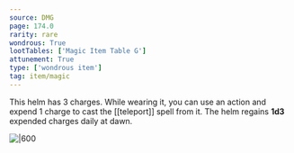 ```yaml
---
source: DMG
page: 174.0
rarity: rare
wondrous: True
lootTables: ['Magic Item Table G']
attunement: True
type: ['wondrous item']
tag: item/magic
---
```


This helm has 3 charges. While wearing it, you can use an action and expend 1 charge to cast the [[teleport]] spell from it. The helm regains **1d3** expended charges daily at dawn.


![|600](https://5e.tools/img/items/DMG/Helm%20of%20Teleportation.jpg)